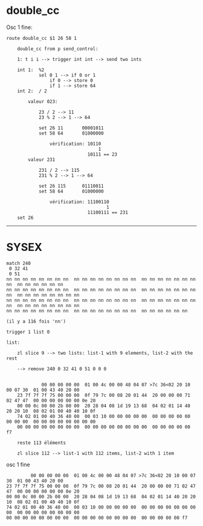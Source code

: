 # double_cc

Osc 1 fine:

    route double_cc $1 26 58 1

        double_cc from p send_control:

        1: t i i --> trigger int int --> send two ints

        int 1:  %2 
                sel 0 1 --> if 0 or 1
                    if 0 --> store 0
                    if 1 --> store 64
        int 2:  / 2

            valeur 023:

                23 / 2 --> 11
                23 % 2 --> 1 --> 64

                set 26 11       00001011
                set 58 64       01000000

                    vérification: 10110
                                      1
                                  10111 == 23
            valeur 231

                231 / 2 --> 115
                231 % 2 --> 1 --> 64

                set 26 115      01110011
                set 58 64       01000000

                    vérification: 11100110
                                         1
                                  11100111 == 231
        set 26  

----

# SYSEX

    match 240 
     0 32 41 
     0 51 
    nn nn nn nn nn nn nn nn  nn nn nn nn nn nn nn nn  nn nn nn nn nn nn nn nn  nn nn nn nn nn nn 
    nn nn nn nn nn nn nn nn  nn nn nn nn nn nn nn nn  nn nn nn nn nn nn nn nn  nn nn nn nn nn nn nn nn 
    nn nn nn nn nn nn nn nn  nn nn nn nn nn nn nn nn  nn nn nn nn nn nn nn nn  nn nn nn nn nn nn nn nn 
    nn nn nn nn nn nn nn nn  nn nn nn nn nn nn nn nn  nn nn nn nn nn nn

    (il y a 116 fois 'nn')

    trigger 1 list 0

    list:

        zl slice 9 --> two lists: list-1 with 9 elements, list-2 with the rest

        --> remove 240 0 32 41 0 51 0 0 0  

        
                 00 00 00 00 00  01 00 4c 00 00 48 04 07 >7c 36<02 20 10 00 07 30  01 00 43 40 20 00  
        23 7f 7f 7f 75 00 00 00  0f 79 7c 00 08 20 01 44  20 00 00 00 71 02 47 47  00 00 00 00 00 00 0e 20  
        00 00 0c 00 00 2b 00 00  20 28 04 08 1d 19 13 68  04 02 01 14 40 20 20 10  08 02 01 00 40 40 10 0f  
        74 02 01 00 40 36 40 00  00 03 10 00 00 00 00 00  00 00 00 00 00 00 00 00  00 00 00 00 00 00 00 00  
        00 00 00 00 00 00 00 00  00 00 00 00 00 00 00 00  00 00 00 00 00 f7 

        reste 113 éléments

        zl slice 112 --> list-1 with 112 items, list-2 with 1 item

osc 1 fine

  
             00 00 00 00 00  01 00 4c 00 00 48 04 07 >7c 36<02 20 10 00 07 30  01 00 43 40 20 00  
    23 7f 7f 7f 75 00 00 00  0f 79 7c 00 08 20 01 44  20 00 00 00 71 02 47 47  00 00 00 00 00 00 0e 20  
    00 00 0c 00 00 2b 00 00  20 28 04 08 1d 19 13 68  04 02 01 14 40 20 20 10  08 02 01 00 40 40 10 0f  
    74 02 01 00 40 36 40 00  00 03 10 00 00 00 00 00  00 00 00 00 00 00 00 00  00 00 00 00 00 00 00 00  
    00 00 00 00 00 00 00 00  00 00 00 00 00 00 00 00  00 00 00 00 00 f7 



